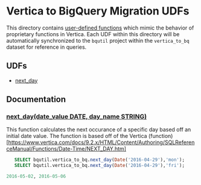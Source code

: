 # Vertica to BigQuery Migration UDFs

This directory contains [user-defined functions](https://cloud.google.com/bigquery/docs/reference/standard-sql/user-defined-functions)
which mimic the behavior of proprietary functions in Vertica. Each UDF within this
directory will be automatically synchronized to the `bqutil` project within the
`vertica_to_bq` dataset for reference in queries.

## UDFs

* [next_day](#next_daydate_value-date-day_name-string)


## Documentation


### [next_day(date_value DATE, day_name STRING)](next_day.sql)
This function calculates the next occurance of a specific day based off an initial date value. The function is based off of the Vertica (function)[https://www.vertica.com/docs/9.2.x/HTML/Content/Authoring/SQLReferenceManual/Functions/Date-Time/NEXT_DAY.htm] 
```sql
   SELECT bqutil.vertica_to_bq.next_day(Date('2016-04-29'),'mon'); 
   SELECT bqutil.vertica_to_bq.next_day(Date('2016-04-29'),'fri');

2016-05-02, 2016-05-06
```
